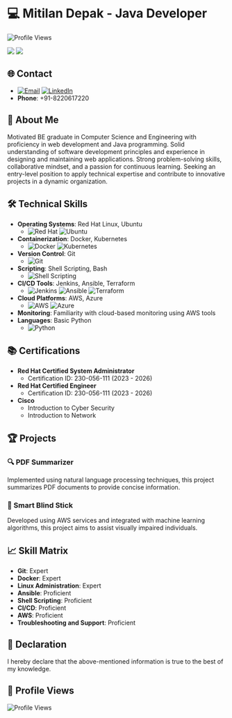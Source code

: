 # 💻 Mitilan Depak - Java Developer

![Profile Views](https://komarev.com/ghpvc/?username=mitilan02&color=blue)

<img src="https://cdn.dribbble.com/users/926537/screenshots/4502902/media/3f8bd37028526e0223e5fd780a318360.gif">

<img src="https://user-images.githubusercontent.com/73097560/115834477-dbab4500-a447-11eb-908a-139a6edaec5c.gif">





## 🌐 Contact
- [![Email](https://img.icons8.com/?size=100&id=EgRndDDLh8kS&format=png&color=000000)](mailto:mitilan02@gmail.com)  [![LinkedIn](https://img.icons8.com/?size=100&id=XRDimtpq5vCY&format=png&color=000000)](https://www.linkedin.com/in/mitilandepak)
- **Phone**: +91-8220617220

## 🚀 About Me
  Motivated BE graduate in Computer Science and Engineering with proficiency in web development and Java programming. Solid understanding of software development principles and experience in designing and maintaining web applications. Strong problem-solving skills, collaborative mindset, and a passion for continuous learning. Seeking an entry-level position to apply technical expertise and contribute to innovative projects in a dynamic organization.

## 🛠️ Technical Skills
- **Operating Systems**: Red Hat Linux, Ubuntu
  - ![Red Hat](https://img.icons8.com/?size=100&id=h2fWCnoQXWPf&format=png&color=DB0026) ![Ubuntu](https://img.icons8.com/?size=100&id=63208&format=png&color=000000)
- **Containerization**: Docker, Kubernetes
  - ![Docker](https://img.icons8.com/?size=100&id=bf6MKm9Uf7uu&format=png&color=000000) ![Kubernetes](https://img.icons8.com/?size=100&id=cvzmaEA4kC0o&format=png&color=000000)
- **Version Control**: Git
  - ![Git](https://img.icons8.com/?size=100&id=20906&format=png&color=000000)
- **Scripting**: Shell Scripting, Bash
  - ![Shell Scripting](https://img.icons8.com/?size=100&id=WbRVMGxHh74X&format=png&color=000000)
- **CI/CD Tools**: Jenkins, Ansible, Terraform
  - ![Jenkins](https://img.icons8.com/?size=100&id=39292&format=png&color=000000) ![Ansible](https://img.icons8.com/?size=100&id=SJNUZD3A4el4&format=png&color=000000) ![Terraform](https://img.icons8.com/?size=100&id=kEkT1u7zTDk5&format=png&color=000000)
- **Cloud Platforms**: AWS, Azure
  - ![AWS](https://img.icons8.com/?size=100&id=mHi46t5vguiz&format=png&color=000000) ![Azure](https://img.icons8.com/?size=100&id=VLKafOkk3sBX&format=png&color=000000)
- **Monitoring**: Familiarity with cloud-based monitoring using AWS tools
- **Languages**: Basic Python
  - ![Python](https://img.icons8.com/?size=100&id=YX03OUiHE3rz&format=png&color=000000)

## 📚 Certifications
- **Red Hat Certified System Administrator**
  - Certification ID: 230-056-111 (2023 - 2026)
- **Red Hat Certified Engineer**
  - Certification ID: 230-056-111 (2023 - 2026)
- **Cisco**
  - Introduction to Cyber Security
  - Introduction to Network

## 🏆 Projects
### 🔍 PDF Summarizer
Implemented using natural language processing techniques, this project summarizes PDF documents to provide concise information.

### 🦯 Smart Blind Stick
Developed using AWS services and integrated with machine learning algorithms, this project aims to assist visually impaired individuals.

## 📈 Skill Matrix
- **Git**: Expert
- **Docker**: Expert
- **Linux Administration**: Expert
- **Ansible**: Proficient
- **Shell Scripting**: Proficient
- **CI/CD**: Proficient
- **AWS**: Proficient
- **Troubleshooting and Support**: Proficient

## 📝 Declaration
I hereby declare that the above-mentioned information is true to the best of my knowledge.

## 🔗 Profile Views
![Profile Views](https://komarev.com/ghpvc/?username=sathikofficial2028&color=blue)
